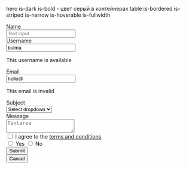 hero is-dark is-bold - цвет серый в контейнерах
table is-bordered is-striped is-narrow is-hoverable is-fullwidth
<div class="field">
  <label class="label">Name</label>
  <div class="control">
    <input class="input" type="text" placeholder="Text input">
  </div>
</div>

<div class="field">
  <label class="label">Username</label>
  <div class="control has-icons-left has-icons-right">
    <input class="input is-success" type="text" placeholder="Text input" value="bulma">
    <span class="icon is-small is-left">
      <i class="fas fa-user"></i>
    </span>
    <span class="icon is-small is-right">
      <i class="fas fa-check"></i>
    </span>
  </div>
  <p class="help is-success">This username is available</p>
</div>

<div class="field">
  <label class="label">Email</label>
  <div class="control has-icons-left has-icons-right">
    <input class="input is-danger" type="email" placeholder="Email input" value="hello@">
    <span class="icon is-small is-left">
      <i class="fas fa-envelope"></i>
    </span>
    <span class="icon is-small is-right">
      <i class="fas fa-exclamation-triangle"></i>
    </span>
  </div>
  <p class="help is-danger">This email is invalid</p>
</div>

<div class="field">
  <label class="label">Subject</label>
  <div class="control">
    <div class="select">
      <select>
        <option>Select dropdown</option>
        <option>With options</option>
      </select>
    </div>
  </div>
</div>

<div class="field">
  <label class="label">Message</label>
  <div class="control">
    <textarea class="textarea" placeholder="Textarea"></textarea>
  </div>
</div>

<div class="field">
  <div class="control">
    <label class="checkbox">
      <input type="checkbox">
      I agree to the <a href="#">terms and conditions</a>
    </label>
  </div>
</div>

<div class="field">
  <div class="control">
    <label class="radio">
      <input type="radio" name="question">
      Yes
    </label>
    <label class="radio">
      <input type="radio" name="question">
      No
    </label>
  </div>
</div>

<div class="field is-grouped">
  <div class="control">
    <button class="button is-link">Submit</button>
  </div>
  <div class="control">
    <button class="button is-link is-light">Cancel</button>
  </div>
</div>